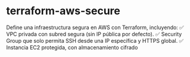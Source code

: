 # terraform-aws-secure

Define una infraestructura segura en AWS con Terraform, incluyendo:
✅ VPC privada con subred segura (sin IP pública por defecto).
✅ Security Group que solo permita SSH desde una IP específica y HTTPS global.
✅ Instancia EC2 protegida, con almacenamiento cifrado   